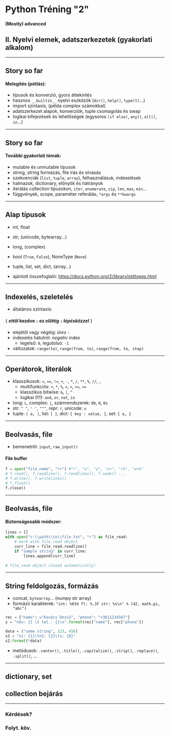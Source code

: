 <!-- $theme: gaia -->
<!-- page_number: false -->
<!-- footer: Péter Handbauer, version: 10/04 -->
<!-- $size: a1 -->


Python Tréning "2"
==============================

#### (Mostly) advanced

## II. Nyelvi elemek, adatszerkezetek (gyakorlati alkalom)

---
<!-- footer: Python tréning "2", II. Nyelvi elemek, adatszerkezetek (gy) -->

## Story so far

#### Melegítés (pótlás):
 - típusok és konverzió, gyors áttekintés
 - hasznos `__builtin__` nyelvi eszközök (`dir()`, `help()`, `type(t)`...)
 - import szintaxis, (példa complex számokkal)
 - adatszerkezet alapok, konverziók, tuple csomagolás és swap
 - logikai kifejezések és lehetőségek (egysoros `(if else)`, `any()`, `all()`, `in`...)

---

## Story so far

#### További gyakorlati témák:
 - mutable és unmutable típusok
 - string, string formázás, file írás és olvasás
 - szekvenciák (`list`, `tuple`, `array`), felhasználásuk, indexelések
 - halmazok, dictionary, előnyök és hátrányok
 - iterálás collection típusokon, `iter`, `enumerate`, `zip`, `len`, `max`, `min`...
 - függvények, scope, paraméter referálás, `*args` és `**kwargs`

---

## Alap típusok

 - int, float
 - str, (unicode, bytearray...)
 - long, (complex)
 - bool (`True`, `False`), NoneType (`None`)

 - tuple, list, set, dict, (array...)

 - ajánlott összefoglaló: https://docs.python.org/2/library/stdtypes.html

---

## Indexelés, szeletelés

 - általános szintaxis:

#### `[` *ettől* kezdve `:` ez *előttig* `:` _lépésközzel_ `]`

 - elejétől vagy végéig: _üres_ `:`
 - indexelés hátulról: _negatív_ index
    - legelső: `0`, legutolsó: `-1`
 - változatok: `range(to)`, `range(from, to)`, `range(from, to, step)`

---

## Operátorok, literálok

 - klasszikusok: `=`, `==`, `!=`, `+`, `-`, `*`, `/`, `**`, `%`, `//`, `,`
    - multifunkciós: `+`, `*`, `%`, `>`, `<`, `>=`, `<=`
    - klasszikus bitwise: `&`, `|`, `^`
    - logikai (!!!): `and`, `or`, `not`, `in`
 - long: `L`, complex: `j`, számrendszerek: `0b`, `0`, `0x`
 - str: `" "`, `' '`, `"""`, repr: `r`, unicode: `u`
 - tuple: `( a, )`, list: `[ ]`, dict: `{ key : value, }`, set: `{ a, }`

---

## Beolvasás, file

 - bemenetről: `input`, `raw_input()`

#### File buffer
```python
f = open("file.name", "r+") #"r", "w", "a", "w+", "rb", "w+b"
# f.read(), f.readline(), f.readlines(), f.seek() ...
# f.write(), f.writelines()
# f.flush()
f.close()
```

---

## Beolvasás, file

#### Biztonságosabb módszer:
```python
lines = []
with open("c:\\path\\to\\file.txt", "r") as file_read:
    # work with file_read object
    curr_line = file_read.readline()
    if "sample string" in curr_line:
        lines.append(curr_line)
        
# file_read object closed automatically!
```

---

## String feldolgozás, formázás

 - concat, `bytearray`... (numpy str array)
 - formázó karakterek:
`"int: %03d fl: %.3f str: %s\n" % (42, math.pi, "abc")`
```python
rec = {"name": u"Kovács Dezső", "phone": "+3611234567"}
s = "név: {} \t tel.: {}\n".format(rec["name"], rec["phone"])

data = ("some string", 123, 456)
s2 = "n1: {1}\tn2: {2}\ts: {0}"
s2.format(*data)
```
 - metódusok: `.center()`, `.title()`, `.capitalize()`, `.strip()`, `.replace()`, `.split()`, ...

---

## dictionary, set

## collection bejárás

---

### Kérdések?

### Folyt. köv.
